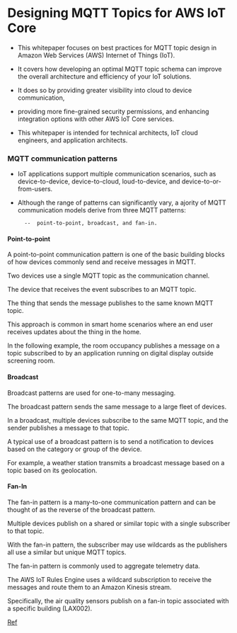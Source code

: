 # Designing MQTT Topics for AWS IoT Core


- This whitepaper focuses on best practices for MQTT topic design in Amazon Web Services (AWS) Internet of Things (IoT). 

- It covers how developing an optimal MQTT topic schema can improve the overall architecture and efficiency of your IoT solutions. 

- It does so by providing greater visibility into cloud to device communication, 
- providing more fine-grained security permissions, and enhancing integration options with other AWS IoT Core services. 

- This whitepaper is intended for technical architects, IoT cloud engineers, and application architects. 


### MQTT communication patterns

- IoT applications support multiple communication scenarios, such as device-to-device, device-to-cloud, loud-to-device, and device-to-or-from-users. 

- Although the range of patterns can significantly vary, a ajority of MQTT communication models derive from three MQTT patterns: 
        
        --  point-to-point, broadcast, and fan-in.


#### Point-to-point

A point-to-point communication pattern is one of the basic building blocks of how devices commonly send and receive messages in MQTT. 

Two devices use a single MQTT topic as the communication channel.

The device that receives the event subscribes to an MQTT topic. 

The thing that sends the message publishes to the same known MQTT topic. 

This approach is common in smart home scenarios where an end user receives updates about the thing in the home. 

In the following example, the room occupancy publishes a message on a topic subscribed to by an application running on digital display outside screening room.

#### Broadcast

Broadcast patterns are used for one-to-many messaging. 

The broadcast pattern sends the same message to a large fleet of devices. 

In a broadcast, multiple devices subscribe to the same MQTT topic, and the sender publishes a message to that topic. 

A typical use of a broadcast pattern is to send a notification to devices based on the category or group of the device. 

For example, a weather station transmits a broadcast message based on a topic based on its geolocation.


#### Fan-In

The fan-in pattern is a many-to-one communication pattern and can be thought of as the reverse of the broadcast pattern.

Multiple devices publish on a shared or similar topic with a single subscriber to that topic. 

With the fan-in pattern, the subscriber may use wildcards as the publishers all use a similar but unique MQTT topics. 

The fan-in pattern is commonly used to aggregate telemetry data.

The AWS IoT Rules Engine uses a wildcard subscription to receive the messages and route them to an Amazon Kinesis stream. 

Specifically, the air quality sensors publish on a fan-in topic associated with a specific building (LAX002). 










<a href="https://docs.aws.amazon.com/whitepapers/latest/designing-mqtt-topics-aws-iot-core/designing-mqtt-topics-aws-iot-core.pdf#designing-mqtt-topics-aws-iot-core
"> Ref </a> 











